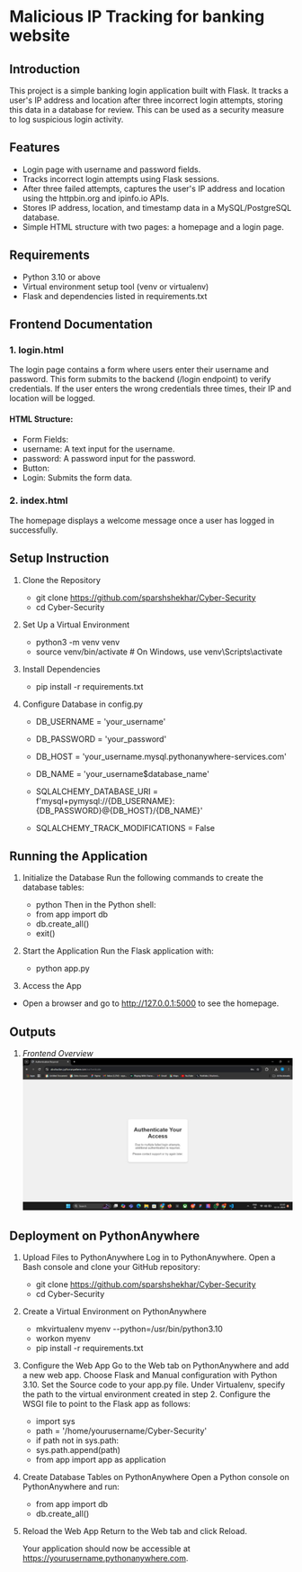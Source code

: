 # Malicious IP Tracking for banking website

## Introduction
This project is a simple banking login application built with Flask. It tracks a user's IP address and location after three incorrect login attempts, storing this data in a database for review. This can be used as a security measure to log suspicious login activity.

## Features
- Login page with username and password fields.
- Tracks incorrect login attempts using Flask sessions.
- After three failed attempts, captures the user's IP address and location using the httpbin.org and ipinfo.io APIs.
- Stores IP address, location, and timestamp data in a MySQL/PostgreSQL database.
- Simple HTML structure with two pages: a homepage and a login page.

## Requirements
- Python 3.10 or above
- Virtual environment setup tool (venv or virtualenv)
- Flask and dependencies listed in requirements.txt

## Frontend Documentation

### 1. login.html
The login page contains a form where users enter their username and password. This form submits to the backend (/login endpoint) to verify credentials. If the user enters the wrong credentials three times, their IP and location will be logged.

#### HTML Structure:
- Form Fields: 
- username: A text input for the username.
- password: A password input for the password.
- Button: 
- Login: Submits the form data.

### 2. index.html
The homepage displays a welcome message once a user has logged in successfully.


## Setup Instruction

1) Clone the Repository
   - git clone https://github.com/sparshshekhar/Cyber-Security
   - cd Cyber-Security
     
2) Set Up a Virtual Environment
   - python3 -m venv venv
   - source venv/bin/activate  # On Windows, use venv\Scripts\activate
     
4) Install Dependencies
   - pip install -r requirements.txt
     
5) Configure Database in config.py
   - DB_USERNAME = 'your_username'
   - DB_PASSWORD = 'your_password'
   - DB_HOST = 'your_username.mysql.pythonanywhere-services.com'
   - DB_NAME = 'your_username$database_name'
  
   - SQLALCHEMY_DATABASE_URI = f'mysql+pymysql://{DB_USERNAME}:{DB_PASSWORD}@{DB_HOST}/{DB_NAME}'
   - SQLALCHEMY_TRACK_MODIFICATIONS = False

## Running the Application

1) Initialize the Database
   Run the following commands to create the database tables:
   - python
   Then in the Python shell:
   - from app import db
   - db.create_all()
   - exit()
   
2) Start the Application
   Run the Flask application with:
   - python app.py
   
3) Access the App
  - Open a browser and go to http://127.0.0.1:5000 to see the homepage.

## Outputs
1. *Frontend Overview*
    ![Frontend Overview](https://github.com/sparshshekhar/Cyber-Security/blob/main/screenshots/1.jpg)



## Deployment on PythonAnywhere

1) Upload Files to PythonAnywhere
   Log in to PythonAnywhere.
   Open a Bash console and clone your GitHub repository:
   - git clone https://github.com/sparshshekhar/Cyber-Security
   - cd Cyber-Security
  
2) Create a Virtual Environment on PythonAnywhere
   - mkvirtualenv myenv --python=/usr/bin/python3.10
   - workon myenv
   - pip install -r requirements.txt
3) Configure the Web App
   Go to the Web tab on PythonAnywhere and add a new web app.
   Choose Flask and Manual configuration with Python 3.10.
   Set the Source code to your app.py file.
   Under Virtualenv, specify the path to the virtual environment created in step 2.
   Configure the WSGI file to point to the Flask app as follows:
   - import sys
   - path = '/home/yourusername/Cyber-Security'
   - if path not in sys.path:
   - sys.path.append(path)
   - from app import app as application
     
4) Create Database Tables on PythonAnywhere
   Open a Python console on PythonAnywhere and run:
    - from app import db
    - db.create_all()
      
5) Reload the Web App
   Return to the Web tab and click Reload.


   Your application should now be accessible at https://yourusername.pythonanywhere.com.


